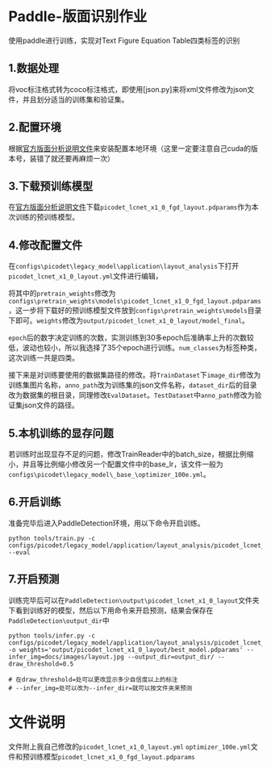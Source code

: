 # Paddle-版面识别作业
使用paddle进行训练，实现对Text Figure Equation Table四类标签的识别

## 1.数据处理
将voc标注格式转为coco标注格式，即使用[json.py]来将xml文件修改为json文件，并且划分适当的训练集和验证集。

## 2.配置环境
根据[官方版面分析说明文件](https://github.com/PaddlePaddle/PaddleOCR/blob/release/2.6/ppstructure/layout/README_ch.md)来安装配置本地环境（这里一定要注意自己cuda的版本号，装错了就还要再麻烦一次）

## 3.下载预训练模型
在[官方版面分析说明文件](https://github.com/PaddlePaddle/PaddleOCR/blob/release/2.6/ppstructure/docs/models_list.md)下载`picodet_lcnet_x1_0_fgd_layout.pdparams`作为本次训练的预训练模型。

## 4.修改配置文件
在`configs\picodet\legacy_model\application\layout_analysis`下打开`picodet_lcnet_x1_0_layout.yml`文件进行编辑，

将其中的`pretrain_weights`修改为`configs\pretrain_weights\models\picodet_lcnet_x1_0_fgd_layout.pdparams`，这一步将下载好的预训练模型文件放到`configs\pretrain_weights\models`目录下即可。`weights`修改为`output/picodet_lcnet_x1_0_layout/model_final`。

`epoch`后的数字决定训练的次数，实测训练到30多epoch后准确率上升的次数较低，波动也较小，所以我选择了35个epoch进行训练。`num_classes`为标签种类，这次训练一共是四类。

接下来是对训练要使用的数据集路径的修改。将`TrainDataset`下`image_dir`修改为训练集图片名称，`anno_path`改为训练集的json文件名称，`dataset_dir`后的目录改为数据集的根目录，同理修改`EvalDataset`。`TestDataset`中`anno_path`修改为验证集json文件的路径。

## 5.本机训练的显存问题
若训练时出现显存不足的问题，修改TrainReader中的batch_size，根据比例缩小，并且等比例缩小修改另一个配置文件中的base_lr，该文件一般为`configs\picodet\legacy_model\_base_\optimizer_100e.yml`。

## 6.开启训练
准备完毕后进入PaddleDetection环境，用以下命令开启训练。
```
python tools/train.py -c configs/picodet/legacy_model/application/layout_analysis/picodet_lcnet_x1_0_layout.yml  --eval
```

## 7.开启预测
训练完毕后可以在`PaddleDetection\output\picodet_lcnet_x1_0_layout`文件夹下看到训练好的模型，然后以下用命令来开启预测，结果会保存在`PaddleDetection\output_dir`中
```
python tools/infer.py -c configs/picodet/legacy_model/application/layout_analysis/picodet_lcnet_x1_0_layout.yml -o weights='output/picodet_lcnet_x1_0_layout/best_model.pdparams' --infer_img=docs/images/layout.jpg --output_dir=output_dir/ --draw_threshold=0.5

# 在draw_threshold=处可以更改显示多少自信度以上的标注
# --infer_img=处可以改为--infer_dir=就可以按文件夹来预测

```
# 文件说明
文件附上我自己修改的`picodet_lcnet_x1_0_layout.yml`  `optimizer_100e.yml`文件和预训练模型`picodet_lcnet_x1_0_fgd_layout.pdparams`
